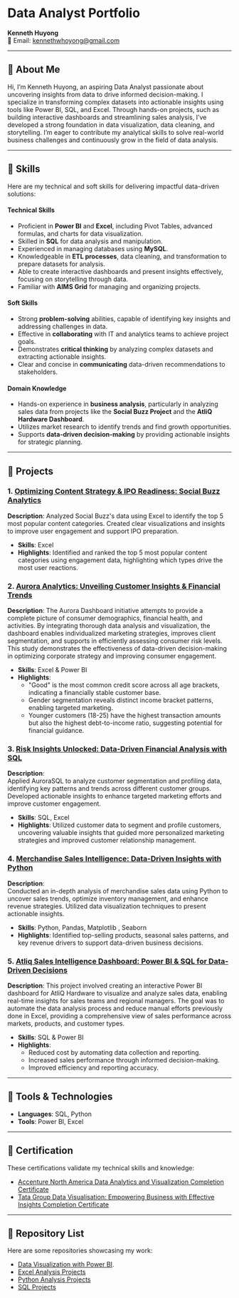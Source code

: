 # Data Analyst Portfolio

**Kenneth Huyong**  
📧 Email: [kennethwhoyong@gmail.com](mailto:kennethwhoyong@gmail.com)  

---

## 📘 About Me  
Hi, I’m Kenneth Huyong, an aspiring Data Analyst passionate about uncovering insights from data to drive informed decision-making. I specialize in transforming complex datasets into actionable insights using tools like Power BI, SQL, and Excel. Through hands-on projects, such as building interactive dashboards and streamlining sales analysis, I’ve developed a strong foundation in data visualization, data cleaning, and storytelling. I’m eager to contribute my analytical skills to solve real-world business challenges and continuously grow in the field of data analysis.

---
## 🧠 Skills
Here are my technical and soft skills for delivering impactful data-driven solutions:

#### **Technical Skills**
- Proficient in **Power BI** and **Excel**, including Pivot Tables, advanced formulas, and charts for data visualization.  
- Skilled in **SQL** for data analysis and manipulation.  
- Experienced in managing databases using **MySQL**.  
- Knowledgeable in **ETL processes**, data cleaning, and transformation to prepare datasets for analysis.  
- Able to create interactive dashboards and present insights effectively, focusing on storytelling through data.  
- Familiar with **AIMS Grid** for managing and organizing projects.

#### **Soft Skills**
- Strong **problem-solving** abilities, capable of identifying key insights and addressing challenges in data.  
- Effective in **collaborating** with IT and analytics teams to achieve project goals.  
- Demonstrates **critical thinking** by analyzing complex datasets and extracting actionable insights.  
- Clear and concise in **communicating** data-driven recommendations to stakeholders.

#### **Domain Knowledge**
- Hands-on experience in **business analysis**, particularly in analyzing sales data from projects like the **Social Buzz Project** and the **AtliQ Hardware Dashboard**.  
- Utilizes market research to identify trends and find growth opportunities.  
- Supports **data-driven decision-making** by providing actionable insights for strategic planning.  

---

## 🚀 Projects  

### 1. [Optimizing Content Strategy & IPO Readiness: Social Buzz Analytics](https://github.com/Yungssu/ExcelAnalysis/tree/main)
**Description**:
Analyzed Social Buzz's data using Excel to identify the top 5 most popular content categories. Created clear visualizations and insights to improve user engagement and support IPO preparation.
- **Skills**: Excel  
- **Highlights**: Identified and ranked the top 5 most popular content categories using engagement data, highlighting which types drive the most user reactions.


### 2. [Aurora Analytics: Unveiling Customer Insights & Financial Trends](https://github.com/Yungssu/PowerBIDashboard)
**Description**:
The Aurora Dashboard initiative attempts to provide a complete picture of consumer demographics, financial health, and activities. By integrating thorough data analysis and visualization, the dashboard enables individualized marketing strategies, improves client segmentation, and supports in efficiently assessing consumer risk levels. This study demonstrates the effectiveness of data-driven decision-making in optimizing corporate strategy and improving consumer engagement.
- **Skills**: Excel & Power BI  
- **Highlights**:
  - "Good" is the most common credit score across all age brackets, indicating a financially stable customer base.
  - Gender segmentation reveals distinct income bracket patterns, enabling targeted marketing.
  - Younger customers (18-25) have the highest transaction amounts but also the highest debt-to-income ratio, suggesting potential for financial guidance.

### 3. [Risk Insights Unlocked: Data-Driven Financial Analysis with SQL](https://github.com/Yungssu/SQLAnalysis/tree/main)
**Description**:  
Applied AuroraSQL to analyze customer segmentation and profiling data, identifying key patterns and trends across different customer groups. Developed actionable insights to enhance targeted marketing efforts and improve customer engagement.
- **Skills**: SQL, Excel  
- **Highlights**: Utilized customer data to segment and profile customers, uncovering valuable insights that guided more personalized marketing strategies and improved customer relationship management.

### 4. [Merchandise Sales Intelligence: Data-Driven Insights with Python]()
**Description**:  
Conducted an in-depth analysis of merchandise sales data using Python to uncover sales trends, optimize inventory management, and enhance revenue strategies. Utilized data visualization techniques to present actionable insights.  

- **Skills**: Python, Pandas, Matplotlib , Seaborn  
- **Highlights**: Identified top-selling products, seasonal sales patterns, and key revenue drivers to support data-driven business decisions.  


### 5. [Atliq Sales Intelligence Dashboard: Power BI & SQL for Data-Driven Decisions](https://github.com/Yungssu/PowerBIDashboard)
**Description**: 
This project involved creating an interactive Power BI dashboard for AtliQ Hardware to visualize and analyze sales data, enabling real-time insights for sales teams and regional managers. The goal was to automate the data analysis process and reduce manual efforts previously done in Excel, providing a comprehensive view of sales performance across markets, products, and customer types.
- **Skills**: SQL & Power BI  
- **Highlights**:
  - Reduced cost by automating data collection and reporting.
  - Increased sales performance through informed decision-making.
  - Improved efficiency and reporting accuracy.

---

## 🔧 Tools & Technologies  

- **Languages**: SQL, Python  
- **Tools**: Power BI, Excel

---
## 🏅 Certification
These certifications validate my technical skills and knowledge:

-  [Accenture North America Data Analytics and Visualization Completion Certificate](https://github.com/Yungssu/Certificate/blob/main/AccentureCertificate.pdf)
-  [Tata Group Data Visualisation: Empowering Business with Effective Insights Completion Certificate](https://github.com/Yungssu/Certificate/blob/main/TataCertificate.pdf)


---

## 📂 Repository List  
Here are some repositories showcasing my work: 
- [Data Visualization with Power BI](https://github.com/Yungssu/PowerBIDashboard/blob/main). 
- [Excel Analysis Projects](https://github.com/Yungssu/ExcelAnalysis/tree/main)
- [Python Analysis Projects](https://github.com/Yungssu/PythonAnalysis/blob/main)
- [SQL Projects](https://github.com/Yungssu/SQLAnalysis) 

